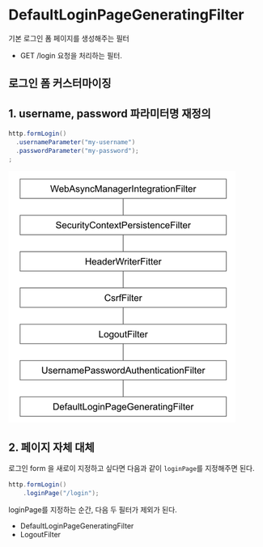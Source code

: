 # DefaultLoginPageGeneratingFilter

기본 로그인 폼 페이지를 생성해주는 필터

- GET /login 요청을 처리하는 필터.

## 로그인 폼 커스터마이징
## 1. username, password 파라미터명 재정의

```java
http.formLogin()
  .usernameParameter("my-username")
  .passwordParameter("my-password");
;
```

![img](./img/default-login-page-generating-filter.png)

## 2. 페이지 자체 대체

로그인 form 을 새로이 지정하고 싶다면 다음과 같이 `loginPage`를 지정해주면 된다.

```java
http.formLogin()
    .loginPage("/login");
```

loginPage를 지정하는 순간, 다음 두 필터가 제외가 된다.

- DefaultLoginPageGeneratingFilter
- LogoutFilter
